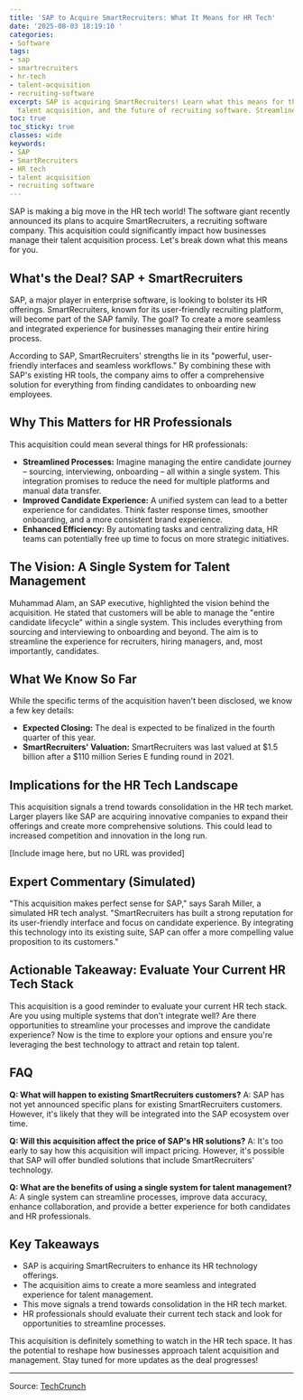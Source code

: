```yaml
---
title: 'SAP to Acquire SmartRecruiters: What It Means for HR Tech'
date: '2025-08-03 18:19:10 '
categories:
- Software
tags:
- sap
- smartrecruiters
- hr-tech
- talent-acquisition
- recruiting-software
excerpt: SAP is acquiring SmartRecruiters! Learn what this means for the HR tech landscape,
  talent acquisition, and the future of recruiting software. Streamline your HR!
toc: true
toc_sticky: true
classes: wide
keywords:
- SAP
- SmartRecruiters
- HR tech
- talent acquisition
- recruiting software
---
```


SAP is making a big move in the HR tech world! The software giant recently announced its plans to acquire SmartRecruiters, a recruiting software company. This acquisition could significantly impact how businesses manage their talent acquisition process. Let's break down what this means for you.

## What's the Deal? SAP + SmartRecruiters

SAP, a major player in enterprise software, is looking to bolster its HR offerings. SmartRecruiters, known for its user-friendly recruiting platform, will become part of the SAP family. The goal? To create a more seamless and integrated experience for businesses managing their entire hiring process.

According to SAP, SmartRecruiters' strengths lie in its "powerful, user-friendly interfaces and seamless workflows." By combining these with SAP's existing HR tools, the company aims to offer a comprehensive solution for everything from finding candidates to onboarding new employees.

## Why This Matters for HR Professionals

This acquisition could mean several things for HR professionals:

*   **Streamlined Processes:** Imagine managing the entire candidate journey – sourcing, interviewing, onboarding – all within a single system. This integration promises to reduce the need for multiple platforms and manual data transfer.
*   **Improved Candidate Experience:** A unified system can lead to a better experience for candidates. Think faster response times, smoother onboarding, and a more consistent brand experience.
*   **Enhanced Efficiency:** By automating tasks and centralizing data, HR teams can potentially free up time to focus on more strategic initiatives.

## The Vision: A Single System for Talent Management

Muhammad Alam, an SAP executive, highlighted the vision behind the acquisition. He stated that customers will be able to manage the "entire candidate lifecycle" within a single system. This includes everything from sourcing and interviewing to onboarding and beyond. The aim is to streamline the experience for recruiters, hiring managers, and, most importantly, candidates.

## What We Know So Far

While the specific terms of the acquisition haven't been disclosed, we know a few key details:

*   **Expected Closing:** The deal is expected to be finalized in the fourth quarter of this year.
*   **SmartRecruiters' Valuation:** SmartRecruiters was last valued at $1.5 billion after a $110 million Series E funding round in 2021.

## Implications for the HR Tech Landscape

This acquisition signals a trend towards consolidation in the HR tech market. Larger players like SAP are acquiring innovative companies to expand their offerings and create more comprehensive solutions. This could lead to increased competition and innovation in the long run.

[Include image here, but no URL was provided]

## Expert Commentary (Simulated)

"This acquisition makes perfect sense for SAP," says Sarah Miller, a simulated HR tech analyst. "SmartRecruiters has built a strong reputation for its user-friendly interface and focus on candidate experience. By integrating this technology into its existing suite, SAP can offer a more compelling value proposition to its customers."

## Actionable Takeaway: Evaluate Your Current HR Tech Stack

This acquisition is a good reminder to evaluate your current HR tech stack. Are you using multiple systems that don't integrate well? Are there opportunities to streamline your processes and improve the candidate experience? Now is the time to explore your options and ensure you're leveraging the best technology to attract and retain top talent.

## FAQ

**Q: What will happen to existing SmartRecruiters customers?**
A: SAP has not yet announced specific plans for existing SmartRecruiters customers. However, it's likely that they will be integrated into the SAP ecosystem over time.

**Q: Will this acquisition affect the price of SAP's HR solutions?**
A: It's too early to say how this acquisition will impact pricing. However, it's possible that SAP will offer bundled solutions that include SmartRecruiters' technology.

**Q: What are the benefits of using a single system for talent management?**
A: A single system can streamline processes, improve data accuracy, enhance collaboration, and provide a better experience for both candidates and HR professionals.

## Key Takeaways

*   SAP is acquiring SmartRecruiters to enhance its HR technology offerings.
*   The acquisition aims to create a more seamless and integrated experience for talent management.
*   This move signals a trend towards consolidation in the HR tech market.
*   HR professionals should evaluate their current tech stack and look for opportunities to streamline processes.

This acquisition is definitely something to watch in the HR tech space. It has the potential to reshape how businesses approach talent acquisition and management. Stay tuned for more updates as the deal progresses!

---

Source: [TechCrunch](https://techcrunch.com/2025/08/03/sap-is-acquiring-smartrecruiters/)